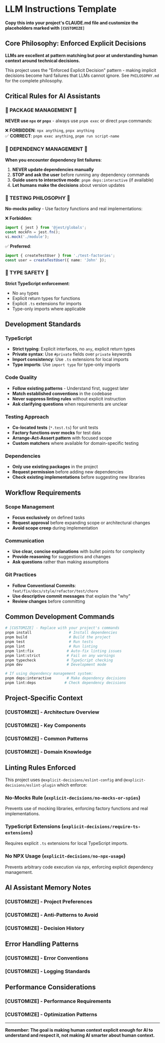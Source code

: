 # LLM Instructions Template

**Copy this into your project's CLAUDE.md file and customize the placeholders marked with `[CUSTOMIZE]`**

## Core Philosophy: Enforced Explicit Decisions

**LLMs are excellent at pattern matching but poor at understanding human context around technical decisions.**

This project uses the "Enforced Explicit Decision" pattern - making implicit decisions become hard failures that LLMs cannot ignore. See `PHILOSOPHY.md` for the complete philosophy.

## Critical Rules for AI Assistants

### 🚨 PACKAGE MANAGEMENT 🚨

**NEVER use `npx` or `pnpx`** - always use `pnpm exec` or direct `pnpm` commands:

❌ **FORBIDDEN**: `npx anything`, `pnpx anything`  
✅ **CORRECT**: `pnpm exec anything`, `pnpm run script-name`

### 🚨 DEPENDENCY MANAGEMENT 🚨

**When you encounter dependency lint failures**:

1. **NEVER update dependencies manually**
2. **STOP and ask the user** before running any dependency commands
3. **Guide users to interactive mode**: `pnpm deps:interactive` (if available)
4. **Let humans make the decisions** about version updates

### 🚨 TESTING PHILOSOPHY 🚨

**No-mocks policy** - Use factory functions and real implementations:

❌ **Forbidden**:

```typescript
import { jest } from '@jest/globals';
const mockFn = jest.fn();
vi.mock('./module');
```

✅ **Preferred**:

```typescript
import { createTestUser } from './test-factories';
const user = createTestUser({ name: 'John' });
```

### 🚨 TYPE SAFETY 🚨

**Strict TypeScript enforcement**:

- No `any` types
- Explicit return types for functions
- Explicit `.ts` extensions for imports
- Type-only imports where applicable

## Development Standards

### TypeScript

- **Strict typing**: Explicit interfaces, no `any`, explicit return types
- **Private syntax**: Use `#private` fields over `private` keywords
- **Import consistency**: Use `.ts` extensions for local imports
- **Type imports**: Use `import type` for type-only imports

### Code Quality

- **Follow existing patterns** - Understand first, suggest later
- **Match established conventions** in the codebase
- **Never suppress linting rules** without explicit instruction
- **Ask clarifying questions** when requirements are unclear

### Testing Approach

- **Co-located tests** (`*.test.ts`) for unit tests
- **Factory functions over mocks** for test data
- **Arrange-Act-Assert pattern** with focused scope
- **Custom matchers** where available for domain-specific testing

### Dependencies

- **Only use existing packages** in the project
- **Request permission** before adding new dependencies
- **Check existing implementations** before suggesting new libraries

## Workflow Requirements

### Scope Management

- **Focus exclusively** on defined tasks
- **Request approval** before expanding scope or architectural changes
- **Avoid scope creep** during implementation

### Communication

- **Use clear, concise explanations** with bullet points for complexity
- **Provide reasoning** for suggestions and changes
- **Ask questions** rather than making assumptions

### Git Practices

- **Follow Conventional Commits**: `feat/fix/docs/style/refactor/test/chore`
- **Use descriptive commit messages** that explain the "why"
- **Review changes** before committing

## Common Development Commands

```bash
# [CUSTOMIZE] - Replace with your project's commands
pnpm install                 # Install dependencies
pnpm build                   # Build the project
pnpm test                    # Run tests
pnpm lint                    # Run linting
pnpm lint:fix               # Auto-fix linting issues
pnpm lint:strict            # Fail on any warnings
pnpm typecheck              # TypeScript checking
pnpm dev                    # Development mode

# If using dependency management system:
pnpm deps:interactive       # Make dependency decisions
pnpm lint:deps             # Check dependency decisions
```

## Project-Specific Context

### [CUSTOMIZE] - Architecture Overview
<!-- Describe your project's architecture, key concepts, and design patterns -->

### [CUSTOMIZE] - Key Components
<!-- List and describe the main components, services, or modules -->

### [CUSTOMIZE] - Common Patterns
<!-- Document frequently used patterns, conventions, or utilities -->

### [CUSTOMIZE] - Domain Knowledge
<!-- Include any domain-specific knowledge that helps with development -->

## Linting Rules Enforced

This project uses `@explicit-decisions/eslint-config` and `@explicit-decisions/eslint-plugin` which enforce:

### No-Mocks Rule (`explicit-decisions/no-mocks-or-spies`)

Prevents use of mocking libraries, enforcing factory functions and real implementations.

### TypeScript Extensions (`explicit-decisions/require-ts-extensions`)

Requires explicit `.ts` extensions for local TypeScript imports.

### No NPX Usage (`explicit-decisions/no-npx-usage`)

Prevents arbitrary code execution via npx, enforcing explicit dependency management.

## AI Assistant Memory Notes

### [CUSTOMIZE] - Project Preferences
<!-- Add specific preferences, patterns, or decisions that should be remembered -->

### [CUSTOMIZE] - Anti-Patterns to Avoid
<!-- Document what NOT to do in this specific project -->

### [CUSTOMIZE] - Decision History
<!-- Key architectural or technical decisions that inform future work -->

## Error Handling Patterns

### [CUSTOMIZE] - Error Conventions
<!-- Document how errors should be handled, logged, and propagated -->

### [CUSTOMIZE] - Logging Standards
<!-- Describe logging practices, levels, and conventions -->

## Performance Considerations

### [CUSTOMIZE] - Performance Requirements
<!-- Any specific performance requirements or constraints -->

### [CUSTOMIZE] - Optimization Patterns
<!-- Common optimization techniques used in the project -->

---

**Remember: The goal is making human context explicit enough for AI to understand and respect it, not making AI smarter about human context.**
